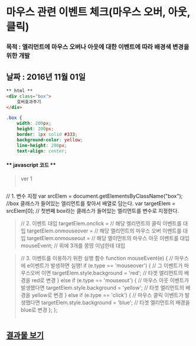 # 마우스 관련 이벤트 체크(마우스 오버, 아웃, 클릭)
### 목적 : 엘리먼트에 마우스 오버나 아웃에 대한 이벤트에 따라 배경색 변경을 위한 개발
날짜 : 2016년 11월 01일
---

```html
** html **
<div class="box">
	호버효과주기
</div>
```
```css
.box {
	width: 200px;
	height: 200px;
	border: 1px solid #333; 
	background-color: yellow;
	line-height: 200px;
	text-align: center;
```
#### \*\* javascript 코드 \*\*

>ver 1
>
> ```js
// 1. 변수 지정
var srcElem = document.getElementsByClassName("box"); //box 클래스가 들어있는 엘리먼트를 찾아서 배열로 담는다.
var targetElem = srcElem[0]; // 첫번째 box라는 클래스가 들어있는 엘리먼트를 변수로 지정한다.

> // 2. 이벤트 대입
targetElem.onclick = // 해당 엘리먼트의 클릭 이벤트를 대입
targetElem.onmouseover = // 해당 엘리먼트의 마우스 오버 이벤트를 대입
targetElem.onmouseout = // 해당 엘이먼트의 마우스 아웃 이벤트를 대입
mouseEvent; // 위에 3개를 몽땅 이넘한테 대입 

> // 3. 이벤트를 이용하기 위한 실행 함수
function mouseEvent(e) { // 마우스에 e이벤트가 발생하면 실행!
	if (e.type == 'mouseover') { // 그 이벤트가 마우스오버 이면
		targetElem.style.background = 'red'; // 타겟 엘리먼트의 배경을 red로 변경
	} else if (e.type == 'mouseout') { // 마우스 아웃 이벤트가 발생했다면
		targetElem.style.background = 'yellow'; // 타겟 엘리먼트의 배경을 yellow로 변경
	} else if (e.type == 'click') { // 마우스 클릭 이벤트가 발생했다면
		targetElem.style.background = 'blue'; // 타겟 엘리먼트의 배경을 blue로 변경
	};
};
> ```

## [결과물 보기](https://linu4u.github.io/2.js_study/20161101/index.html)
